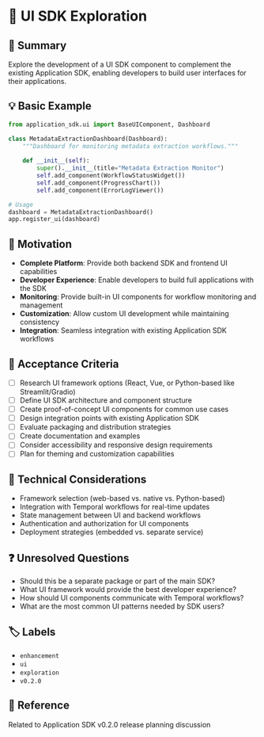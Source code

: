 # 🎨 UI SDK Exploration

## 📝 Summary
Explore the development of a UI SDK component to complement the existing Application SDK, enabling developers to build user interfaces for their applications.

## 💡 Basic Example
```python
from application_sdk.ui import BaseUIComponent, Dashboard

class MetadataExtractionDashboard(Dashboard):
    """Dashboard for monitoring metadata extraction workflows."""
    
    def __init__(self):
        super().__init__(title="Metadata Extraction Monitor")
        self.add_component(WorkflowStatusWidget())
        self.add_component(ProgressChart())
        self.add_component(ErrorLogViewer())

# Usage
dashboard = MetadataExtractionDashboard()
app.register_ui(dashboard)
```

## 🎯 Motivation
- **Complete Platform**: Provide both backend SDK and frontend UI capabilities
- **Developer Experience**: Enable developers to build full applications with the SDK
- **Monitoring**: Provide built-in UI components for workflow monitoring and management
- **Customization**: Allow custom UI development while maintaining consistency
- **Integration**: Seamless integration with existing Application SDK workflows

## 💼 Acceptance Criteria
- [ ] Research UI framework options (React, Vue, or Python-based like Streamlit/Gradio)
- [ ] Define UI SDK architecture and component structure
- [ ] Create proof-of-concept UI components for common use cases
- [ ] Design integration points with existing Application SDK
- [ ] Evaluate packaging and distribution strategies
- [ ] Create documentation and examples
- [ ] Consider accessibility and responsive design requirements
- [ ] Plan for theming and customization capabilities

## 🔧 Technical Considerations
- Framework selection (web-based vs. native vs. Python-based)
- Integration with Temporal workflows for real-time updates
- State management between UI and backend workflows
- Authentication and authorization for UI components
- Deployment strategies (embedded vs. separate service)

## ❓ Unresolved Questions
- Should this be a separate package or part of the main SDK?
- What UI framework would provide the best developer experience?
- How should UI components communicate with Temporal workflows?
- What are the most common UI patterns needed by SDK users?

## 🏷️ Labels
- `enhancement`
- `ui`
- `exploration`
- `v0.2.0`

## 🔗 Reference
Related to Application SDK v0.2.0 release planning discussion